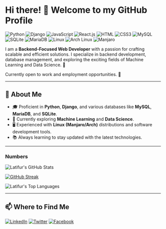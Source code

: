 # Hi there! 👋 Welcome to my GitHub Profile

![Python](https://img.shields.io/badge/Python-3776AB?style=flat-square&logo=python&logoColor=white)
![Django](https://img.shields.io/badge/Django-092E20?style=flat-square&logo=django&logoColor=white)
![JavaScript](https://img.shields.io/badge/JavaScript-F7DF1E?style=flat-square&logo=javascript&logoColor=black)
![React.js](https://img.shields.io/badge/React.js-0081CB?style=flat-square&logo=react&logoColor=61DAFB)
![HTML](https://img.shields.io/badge/HTML5-E34F26?style=flat-square&logo=html5&logoColor=white)
![CSS3](https://img.shields.io/badge/CSS3-1572B6?style=flat-square&logo=css3&logoColor=white)
![MySQL](https://img.shields.io/badge/MySQL-005C84?style=flat-square&logo=mysql&logoColor=white)
![SQLite](https://img.shields.io/badge/SQLite-07405E?style=flat-square&logo=sqlite&logoColor=white)
![MariaDB](https://img.shields.io/badge/MariaDB-003545?style=flat-square&logo=mariadb&logoColor=white)
![Linux](https://img.shields.io/badge/Linux-FCC624?style=flat-square&logo=linux&logoColor=black)
![Arch Linux](https://img.shields.io/badge/Arch_Linux-1793D1?style=flat-square&logo=arch-linux&logoColor=white)
![Manjaro](https://img.shields.io/badge/Manjaro-35BF5C?style=flat-square&logo=manjaro&logoColor=white)


I am a **Backend-Focused Web Developer** with a passion for crafting scalable and efficient solutions. I specialize in backend development, database management, and exploring the exciting fields of Machine Learning and Data Science. 🚀

Currently open to work and employment opportunities. 💼  

---

## 📜 **About Me**
- 🎓 Proficient in **Python**, **Django**, and various databases like **MySQL**, **MariaDB**, and **SQLite**.
- 🌱 Currently exploring **Machine Learning** and **Data Science**.
- 🖥️ Experienced with **Linux (Manjaro/Arch)** distributions and software development tools.
- 📚 Always learning to stay updated with the latest technologies.

---

### Numbers
![Latifur's GitHub Stats](https://github-readme-stats.vercel.app/api?username=latifurrafi&theme=monokai&show_icons=true&hide_border=true&count_private=true)

[![GitHub Streak](https://github-readme-streak-stats.herokuapp.com?user=latifurrafi&theme=monokai&hide_border=true)](https://git.io/streak-stats)

![Latifur's Top Languages](https://github-readme-stats.vercel.app/api/top-langs/?username=latifurrafi&theme=monokai&show_icons=true&hide_border=true&layout=compact)

---


## 📫 **Where to Find Me**
[![LinkedIn](https://img.shields.io/badge/LinkedIn-0A66C2?style=for-the-badge&logo=linkedin&logoColor=white)](https://www.linkedin.com/in/md-latifur-rahman-rafi)  [![Twitter](https://img.shields.io/badge/Twitter-1DA1F2?style=for-the-badge&logo=twitter&logoColor=white)](https://twitter.com/) [![Facebook](https://img.shields.io/badge/Facebook-1877F2?style=for-the-badge&logo=facebook&logoColor=white)](https://facebook.com/)

